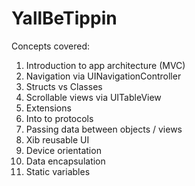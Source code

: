 # YallBeTippin

Concepts covered:
1. Introduction to app architecture (MVC)
2. Navigation via UINavigationController
3. Structs vs Classes
4. Scrollable views via UITableView
5. Extensions
6. Into to protocols
7. Passing data between objects / views
8. Xib reusable UI
9. Device orientation
10. Data encapsulation
11. Static variables
